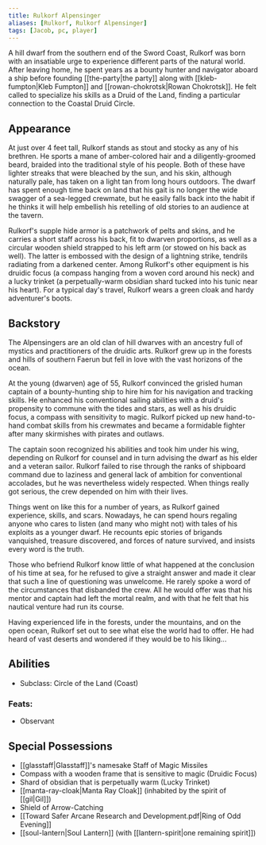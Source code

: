 ```yaml
---
title: Rulkorf Alpensinger
aliases: [Rulkorf, Rulkorf Alpensinger]
tags: [Jacob, pc, player]
---
```

A hill dwarf from the southern end of the Sword Coast, Rulkorf was born with an insatiable urge to experience different parts of the natural world. After leaving home, he spent years as a bounty hunter and navigator aboard a ship before founding [[the-party|the party]] along with [[kleb-fumpton|Kleb Fumpton]] and [[rowan-chokrotsk|Rowan Chokrotsk]]. He felt called to specialize his skills as a Druid of the Land, finding a particular connection to the Coastal Druid Circle. 

## Appearance
At just over 4 feet tall, Rulkorf stands as stout and stocky as any of his brethren. He sports a mane of amber-colored hair and a diligently-groomed beard, braided into the traditional style of his people. Both of these have lighter streaks that were bleached by the sun, and his skin, although naturally pale, has taken on a light tan from long hours outdoors. The dwarf has spent enough time back on land that his gait is no longer the wide swagger of a sea-legged crewmate, but he easily falls back into the habit if he thinks it will help embellish his retelling of old stories to an audience at the tavern.

Rulkorf's supple hide armor is a patchwork of pelts and skins, and he carries a short staff across his back, fit to dwarven proportions, as well as a circular wooden shield strapped to his left arm (or stowed on his back as well). The latter is embossed with the design of a lightning strike, tendrils radiating from a darkened center. Among Rulkorf's other equipment is his druidic focus (a compass hanging from a woven cord around his neck) and a lucky trinket (a perpetually-warm obsidian shard tucked into his tunic near his heart). For a typical day's travel, Rulkorf wears a green cloak and hardy adventurer's boots.

## Backstory
The Alpensingers are an old clan of hill dwarves with an ancestry full of mystics and practitioners of the druidic arts. Rulkorf grew up in the forests and hills of southern Faerun but fell in love with the vast horizons of the ocean.

At the young (dwarven) age of 55, Rulkorf convinced the grisled human captain of a bounty-hunting ship to hire him for his navigation and tracking skills. He enhanced his conventional sailing abilities with a druid's propensity to commune with the tides and stars, as well as his druidic focus, a compass with sensitivity to magic. Rulkorf picked up new hand-to-hand combat skills from his crewmates and became a formidable fighter after many skirmishes with pirates and outlaws.

The captain soon recognized his abilities and took him under his wing, depending on Rulkorf for counsel and in turn advising the dwarf as his elder and a veteran sailor. Rulkorf failed to rise through the ranks of shipboard command due to laziness and general lack of ambition for conventional accolades, but he was nevertheless widely respected. When things really got serious, the crew depended on him with their lives.

Things went on like this for a number of years, as Rulkorf gained experience, skills, and scars. Nowadays, he can spend hours regaling anyone who cares to listen (and many who might not) with tales of his exploits as a younger dwarf. He recounts epic stories of brigands vanquished, treasure discovered, and forces of nature survived, and insists every word is the truth.

Those who befriend Rulkorf know little of what happened at the conclusion of his time at sea, for he refused to give a straight answer and made it clear that such a line of questioning was unwelcome. He rarely spoke a word of the circumstances that disbanded the crew. All he would offer was that his mentor and captain had left the mortal realm, and with that he felt that his nautical venture had run its course.

Having experienced life in the forests, under the mountains, and on the open ocean, Rulkorf set out to see what else the world had to offer. He had heard of vast deserts and wondered if they would be to his liking...


## Abilities
- Subclass: Circle of the Land (Coast)

### Feats:
- Observant

## Special Possessions
- [[glasstaff|Glasstaff]]'s namesake Staff of Magic Missiles
- Compass with a wooden frame that is sensitive to magic (Druidic Focus)
- Shard of obsidian that is perpetually warm (Lucky Trinket)
- [[manta-ray-cloak|Manta Ray Cloak]] (inhabited by the spirit of [[gil|Gil]])
- Shield of Arrow-Catching
- [[Toward Safer Arcane Research and Development.pdf|Ring of Odd Evening]]
- [[soul-lantern|Soul Lantern]] (with [[lantern-spirit|one remaining spirit]])